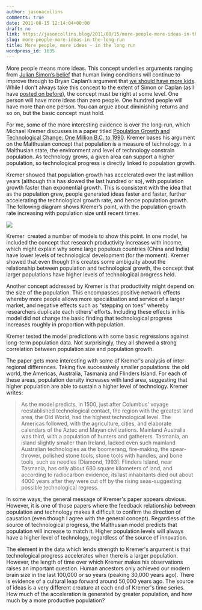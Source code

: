 ```yaml
---
author: jasonacollins
comments: true
date: 2011-08-15 12:14:04+00:00
draft: no
link: https://jasoncollins.blog/2011/08/15/more-people-more-ideas-in-the-long-run/
slug: more-people-more-ideas-in-the-long-run
title: More people, more ideas - in the long run
wordpress_id: 1635
---
```


More people means more ideas. This concept underlies arguments ranging from [Julian Simon’s belief](https://jasoncollins.blog/2011/05/would-julian-simon-worry/) that human living conditions will continue to improve through to Bryan Caplan’s argument that [we should have more kids](https://jasoncollins.blog/2011/05/caplans-selfish-reasons-to-have-more-kids/). While I don't always take this concept to the extent of Simon or Caplan (as I have [posted on before](https://jasoncollins.blog/2011/05/libertarians-and-fertility/)), the concept must be right at some level. One person will have more ideas than zero people. One hundred people will have more than one person. You can argue about diminishing returns and so on, but the basic concept must hold.

For me, some of the more interesting evidence is over the long-run, which Michael Kremer discusses in a paper titled [Population Growth and Technological Change: One Million B.C. to 1990](http://www.jstor.org/stable/2118405). Kremer bases his argument on the Malthusian concept that population is a measure of technology. In a Malthusian state, the environment and level of technology constrain population. As technology grows, a given area can support a higher population, so technological progress is directly linked to population growth.

Kremer showed that population growth has accelerated over the last million years (although this has slowed the last hundred or so), with population growth faster than exponential growth. This is consistent with the idea that as the population grew, people generated ideas faster and faster, further accelerating the technological growth rate, and hence population growth. The following diagram shows Kremer’s point, with the population growth rate increasing with population size until recent times.

[![](https://jasonallancollins.files.wordpress.com/2011/08/kremer-1993-population-growth-e1313203368299.png)](https://jasoncollins.blog/wp-content/uploads/2011/08/Kremer-1993-population-growth.png)

Kremer  created a number of models to show this point. In one model, he included the concept that research productivity increases with income, which might explain why some large populous countries (China and India) have lower levels of technological development (for the moment). Kremer showed that even though this creates some ambiguity about the relationship between population and technological growth, the concept that larger populations have higher levels of technological progress held.

Another concept addressed by Kremer is that productivity might depend on the size of the population. This encompasses positive network effects whereby more people allows more specialisation and service of a larger market, and negative effects such as "stepping on toes" whereby researchers duplicate each others' efforts. Including these effects in his model did not change the basic finding that technological progress increases roughly in proportion with population.

Kremer tested the model predictions with some basic regressions against long-term population data. Not surprisingly, they all showed a strong correlation between population size and population growth.

The paper gets more interesting with some of Kremer's analysis of inter-regional differences. Taking five successively smaller populations: the old world, the Americas, Australia, Tasmania and Flinders Island. For each of these areas, population density increases with land area, suggesting that higher population are able to sustain a higher level of technology. Kremer writes:


<blockquote>As the model predicts, in 1500, just after Columbus' voyage reestablished technological contact, the region with the greatest land area, the Old World, had the highest technological level. The Americas followed, with the agriculture, cities, and elaborate calendars of the Aztec and Mayan civilizations. Mainland Australia was third, with a population of hunters and gatherers. Tasmania, an island slightly smaller than Ireland, lacked even such mainland Australian technologies as the boomerang, fire-making, the spear-thrower, polished stone tools, stone tools with handles, and bone tools, such as needles [Diamond, 1993]. Flinders Island, near Tasmania, has only about 680 square kilometers of land, and according to radiocarbon evidence, its last inhabitants died out about 4000 years after they were cut off by the rising seas-suggesting possible technological regress.</blockquote>


In some ways, the general message of Kremer's paper appears obvious. However, it is one of those papers where the feedback relationship between population and technology makes it difficult to confirm the direction of causation (even though I agree with the general concept). Regardless of the source of technological progress, the Malthusian model predicts that population will increase to match it. Higher population levels will always have a higher level of technology, regardless of the source of innovation.

The element in the data which lends strength to Kremer's argument is that technological progress accelerates when there is a larger population. However, the length of time over which Kremer makes his observations raises an important question. Human ancestors only achieved our modern brain size in the last 100,000 or so years (peaking 30,000 years ago). There is evidence of a cultural leap forward around 50,000 years ago. The source of ideas is a very different creature at each end of Kremer's time series. How much of the acceleration is generated by greater population, and how much by a more productive population?
